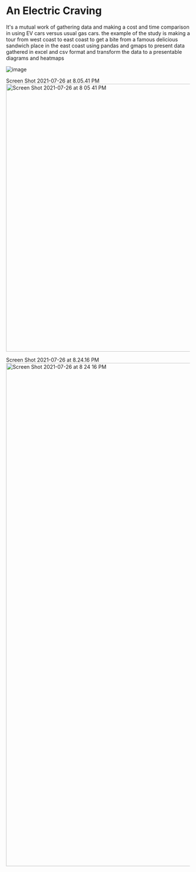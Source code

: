 # An Electric Craving
It's a mutual work of gathering data and making a cost and time comparison in using EV cars versus usual gas cars. 
the example of the study is making a tour from west coast to east coast to get a bite from a famous delicious sandwich place in the east coast 
using pandas and gmaps to present data gathered in excel and csv format and transform the data to a presentable diagrams and heatmaps 




![image](https://user-images.githubusercontent.com/51308869/127089213-3eb045f8-ba3e-4c4f-9995-db0cd5ce7b1d.png)



Screen Shot 2021-07-26 at 8.05.41 PM<img width="732" alt="Screen Shot 2021-07-26 at 8 05 41 PM" src="https://user-images.githubusercontent.com/51308869/127089393-1bf9444c-8c8c-40f4-ba93-75fd81863e73.png">



Screen Shot 2021-07-26 at 8.24.16 PM<img width="1376" alt="Screen Shot 2021-07-26 at 8 24 16 PM" src="https://user-images.githubusercontent.com/51308869/127090510-1862390d-da57-43a0-9619-f3a8b659958c.png">

